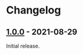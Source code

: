 # Changelog

## [1.0.0] - 2021-08-29

Initial release.

[1.0.0]: https://github.com/vilgotf/voice-pruner/releases/tag/1.0.0